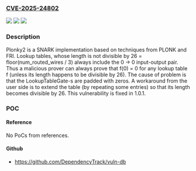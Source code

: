 ### [CVE-2025-24802](https://cve.mitre.org/cgi-bin/cvename.cgi?name=CVE-2025-24802)
![](https://img.shields.io/static/v1?label=Product&message=plonky2&color=blue)
![](https://img.shields.io/static/v1?label=Version&message=%3D%201.0.0%20&color=brightgreen)
![](https://img.shields.io/static/v1?label=Vulnerability&message=CWE-1240%3A%20Use%20of%20a%20Cryptographic%20Primitive%20with%20a%20Risky%20Implementation&color=brightgreen)

### Description

Plonky2 is a SNARK implementation based on techniques from PLONK and FRI. Lookup tables, whose length is not divisible by 26 = floor(num_routed_wires / 3) always include the 0 -> 0 input-output pair. Thus a malicious prover can always prove that f(0) = 0 for any lookup table f (unless its length happens to be divisible by 26). The cause of problem is that the LookupTableGate-s are padded with zeros. A workaround from the user side is to extend the table (by repeating some entries) so that its length becomes divisible by 26. This vulnerability is fixed in 1.0.1.

### POC

#### Reference
No PoCs from references.

#### Github
- https://github.com/DependencyTrack/vuln-db

